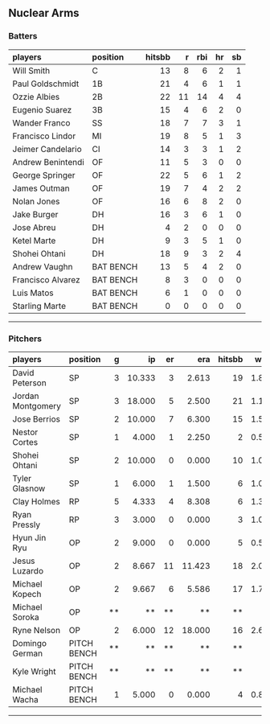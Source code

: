 ## Nuclear Arms

### Batters

 
|players           |position  | hitsbb|  r| rbi| hr| sb| 
|:-----------------|:---------|------:|--:|---:|--:|--:| 
|Will Smith        |C         |     13|  8|   6|  2|  1| 
|Paul Goldschmidt  |1B        |     21|  4|   6|  1|  1| 
|Ozzie Albies      |2B        |     22| 11|  14|  4|  4| 
|Eugenio Suarez    |3B        |     15|  4|   6|  2|  0| 
|Wander Franco     |SS        |     18|  7|   7|  3|  1| 
|Francisco Lindor  |MI        |     19|  8|   5|  1|  3| 
|Jeimer Candelario |CI        |     14|  3|   3|  1|  2| 
|Andrew Benintendi |OF        |     11|  5|   3|  0|  0| 
|George Springer   |OF        |     22|  5|   6|  1|  2| 
|James Outman      |OF        |     19|  7|   4|  2|  2| 
|Nolan Jones       |OF        |     16|  6|   8|  2|  0| 
|Jake Burger       |DH        |     16|  3|   6|  1|  0| 
|Jose Abreu        |DH        |      4|  2|   0|  0|  0| 
|Ketel Marte       |DH        |      9|  3|   5|  1|  0| 
|Shohei Ohtani     |DH        |     18|  9|   3|  2|  4| 
|Andrew Vaughn     |BAT BENCH |     13|  5|   4|  2|  0| 
|Francisco Alvarez |BAT BENCH |      8|  3|   0|  0|  0| 
|Luis Matos        |BAT BENCH |      6|  1|   0|  0|  0| 
|Starling Marte    |BAT BENCH |      0|  0|   0|  0|  0| 


* * *

### Pitchers

 
|players           |position    |  g|     ip| er|    era| hitsbb|  whip| so|  w| sv| 
|:-----------------|:-----------|--:|------:|--:|------:|------:|-----:|--:|--:|--:| 
|David Peterson    |SP          |  3| 10.333|  3|  2.613|     19| 1.839| 11|  0|  0| 
|Jordan Montgomery |SP          |  3| 18.000|  5|  2.500|     21| 1.167| 20|  2|  0| 
|Jose Berrios      |SP          |  2| 10.000|  7|  6.300|     15| 1.500|  9|  1|  0| 
|Nestor Cortes     |SP          |  1|  4.000|  1|  2.250|      2| 0.500|  8|  0|  0| 
|Shohei Ohtani     |SP          |  2| 10.000|  0|  0.000|     10| 1.000|  9|  1|  0| 
|Tyler Glasnow     |SP          |  1|  6.000|  1|  1.500|      6| 1.000|  7|  1|  0| 
|Clay Holmes       |RP          |  5|  4.333|  4|  8.308|      6| 1.385|  3|  0|  2| 
|Ryan Pressly      |RP          |  3|  3.000|  0|  0.000|      3| 1.000|  3|  0|  2| 
|Hyun Jin Ryu      |OP          |  2|  9.000|  0|  0.000|      5| 0.556|  5|  1|  0| 
|Jesus Luzardo     |OP          |  2|  8.667| 11| 11.423|     18| 2.077| 10|  0|  0| 
|Michael Kopech    |OP          |  2|  9.667|  6|  5.586|     17| 1.759|  7|  1|  0| 
|Michael Soroka    |OP          | **|     **| **|     **|     **|    **| **| **| **| 
|Ryne Nelson       |OP          |  2|  6.000| 12| 18.000|     16| 2.667|  7|  0|  0| 
|Domingo German    |PITCH BENCH | **|     **| **|     **|     **|    **| **| **| **| 
|Kyle Wright       |PITCH BENCH | **|     **| **|     **|     **|    **| **| **| **| 
|Michael Wacha     |PITCH BENCH |  1|  5.000|  0|  0.000|      4| 0.800|  5|  1|  0| 


* * *



